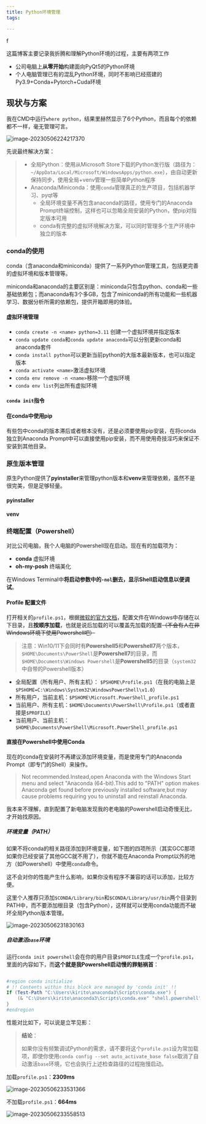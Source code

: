 ```yaml
---
title: Python环境管理
tags:

---
```


f

这篇博客主要记录我折腾和理解Python环境的过程，主要有两项工作

- 公司电脑上**从零开始**构建面向PyQt5的Python环境
- 个人电脑管理已有的混乱Python环境，同时不影响已经搭建的Py3.9+Conda+Pytorch+Cuda环境

## 现状与方案

我在CMD中运行`where python`，结果里赫然显示了6个Python，而且每个的依赖都不一样，毫无管理可言。

![image-20230506224217370](https://picgo-1308055782.cos.ap-chengdu.myqcloud.com/picgo-new/202305062242740.png)

先说最终解决方案：

> - 全局Python：使用从Microsoft Store下载的Python发行版（路径为：`~/AppData/Local/Microsoft/WindowsApps/python.exe`），由自动更新保持同步，使用全局+venv管理一些简单Python程序
> - Anaconda/Miniconda：使用`conda`管理真正的生产项目，包括机器学习、pyqt等
>   - 全局环境变量不再包含anaconda的路径，使用专门的Anaconda Prompt终端控制，这样也可以忽略全局安装的Python，使pip对指定版本可用
>   - conda有完整的虚拟环境解决方案，可以同时管理多个生产环境中独立的版本

### conda的使用

conda（含anaconda和miniconda）提供了一系列Python管理工具，包括更完善的虚拟环境和版本管理等。

miniconda和anaconda的主要区别是：miniconda只包含python、conda和一些基础依赖包；而anaconda有3个多GB，包含了miniconda的所有功能和一些机器学习、数据分析所需的依赖包，提供开箱即用的体验。

#### 虚拟环境管理

- `conda create -n <name> python=3.11` 创建一个虚拟环境并指定版本
- `conda update conda`和`conda update anaconda`可以分别更新conda和anaconda套件
- `conda install python`可以更新当前python的大版本最新版本，也可以指定版本
- `conda activate <name>`激活虚拟环境
- `conda env remove -n <name>`移除一个虚拟环境
- `conda env list`列出所有虚拟环境

#### `conda init`指令

#### 在conda中使用pip

有些包中conda的版本滞后或者根本没有，还是必须要使用pip安装，在将conda独立到Anaconda Prompt中可以直接使用pip安装，而不用使用奇技淫巧来保证不安装到其他目录。

### 原生版本管理

原生Python提供了**pyinstaller**来管理python版本和**venv**来管理依赖，虽然不是很完美，但是足够轻量。

#### pyinstaller

#### venv



### 终端配置（Powershell）

对比公司电脑，我个人电脑的Powershell现在启动。现在有的加载项为：

- **conda** 虚拟环境
- **oh-my-posh** 终端美化

在Windows Terminal中**将启动参数中的`-nol`删去，显示Shell启动信息以便调试**。

#### Profile 配置文件

打开相关的`profile.ps1`，根据[微软的官方文档](https://learn.microsoft.com/zh-cn/powershell/module/microsoft.powershell.core/about/about_profiles?view=powershell-7.3)，配置文件在Windows中存储在以下目录，且**按顺序加载**，也就是说后加载的可以覆盖先加载的配置~~（不会有人在非Windows环境下使用Powershell吧）~~

> 注意：Win10/11下会同时有**Powershell5**和**Powershell7**两个版本，`$HOME\Documents\PowerShell`是**Powershell7**的目录，而`$HOME\Documents\Windows Powershell`是**Powershell5**的目录（`system32`中自带的Powershell版本）

- 全局配置（所有用户、所有主机）： `$PSHOME\Profile.ps1`（在我的电脑上是`$PSHOME=C:\Windows\System32\WindowsPowerShell\v1.0`）
- 所有用户，当前主机：`$PSHOME\Microsoft.PowerShell_profile.ps1`
- 当前用户、所有主机：`$HOME\Documents\PowerShell\Profile.ps1`（或者直接是`$PROFILE`）
- 当前用户、当前主机：`$HOME\Documents\PowerShell\Microsoft.PowerShell_profile.ps1`

#### 直接在Powershell中使用Conda

现在的conda在安装时不再建议添加环境变量，而是使用专门的Anaconda Prompt（即专门的Shell）来操作。

> Not recommended.Instead,open Anaconda with the Windows Start menu and select "Anaconda (64-bit).This add to "PATH" option makes Anaconda get found before previously installed software,but may cause problems requiring you to uninstall and reinstall Anaconda.

我本来不理解，直到配置了新电脑发现我的老电脑的Powershell启动奇慢无比，才开始找原因。

##### 环境变量（PATH）

如果不将conda的相关路径添加到环境变量，如下图的四项所示（其实GCC那项如果你已经安装了其他GCC就不用了），你就不能在Anaconda Prompt以外的地方（如Powershell）中使用`conda`命令。

这不会对你的性能产生什么影响，如果你没有程序不兼容的话可以添加，比较方便。

这里个人推荐只添加`$CONDA/Library/bin`和`$CONDA/Library/usr/bin`两个目录到PATH中，而不要添加根目录（包含Python），这样就可以使用conda功能而不破坏全局Python版本管理。

![image-20230506231830163](https://picgo-1308055782.cos.ap-chengdu.myqcloud.com/picgo-new/202305062318636.png)

##### 自动激活`base`环境

运行`conda init powershell`会在你的用户目录`$PROFILE`生成一个`profile.ps1`，里面的内容如下，而**这个就是我Powershell启动慢的罪魁祸首**：

```powershell

#region conda initialize
# !! Contents within this block are managed by 'conda init' !!
If (Test-Path "C:\Users\kirito\anaconda3\Scripts\conda.exe") {
    (& "C:\Users\kirito\anaconda3\Scripts\conda.exe" "shell.powershell" "hook") | Out-String | ?{$_} | Invoke-Expression
}
#endregion

```

性能对比如下，可以说是立竿见影：

> **结论**：
>
> 如果你没有频繁调试Python的需求，请不要将这个`profile.ps1`设为常加载项，即使你使用`conda config --set auto_activate_base false`取消了自动激活`base`环境，它也会执行上述检查路径的过程拖慢启动。

加载`profile.ps1`：**2309ms**

![image-20230506233531366](C:/Users/kirito/AppData/Roaming/Typora/typora-user-images/image-20230506233531366.png)

不加载`profile.ps1`：**664ms**

![image-20230506233558513](C:/Users/kirito/AppData/Roaming/Typora/typora-user-images/image-20230506233558513.png)